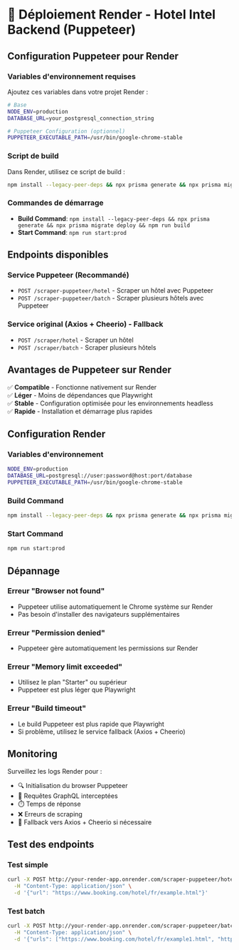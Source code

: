 # 🚀 Déploiement Render - Hotel Intel Backend (Puppeteer)

## Configuration Puppeteer pour Render

### Variables d'environnement requises

Ajoutez ces variables dans votre projet Render :

```bash
# Base
NODE_ENV=production
DATABASE_URL=your_postgresql_connection_string

# Puppeteer Configuration (optionnel)
PUPPETEER_EXECUTABLE_PATH=/usr/bin/google-chrome-stable
```

### Script de build

Dans Render, utilisez ce script de build :

```bash
npm install --legacy-peer-deps && npx prisma generate && npx prisma migrate deploy && npm run build
```

### Commandes de démarrage

- **Build Command**: `npm install --legacy-peer-deps && npx prisma generate && npx prisma migrate deploy && npm run build`
- **Start Command**: `npm run start:prod`

## Endpoints disponibles

### Service Puppeteer (Recommandé)
- `POST /scraper-puppeteer/hotel` - Scraper un hôtel avec Puppeteer
- `POST /scraper-puppeteer/batch` - Scraper plusieurs hôtels avec Puppeteer

### Service original (Axios + Cheerio) - Fallback
- `POST /scraper/hotel` - Scraper un hôtel
- `POST /scraper/batch` - Scraper plusieurs hôtels

## Avantages de Puppeteer sur Render

✅ **Compatible** - Fonctionne nativement sur Render  
✅ **Léger** - Moins de dépendances que Playwright  
✅ **Stable** - Configuration optimisée pour les environnements headless  
✅ **Rapide** - Installation et démarrage plus rapides  

## Configuration Render

### Variables d'environnement
```bash
NODE_ENV=production
DATABASE_URL=postgresql://user:password@host:port/database
PUPPETEER_EXECUTABLE_PATH=/usr/bin/google-chrome-stable
```

### Build Command
```bash
npm install --legacy-peer-deps && npx prisma generate && npx prisma migrate deploy && npm run build
```

### Start Command
```bash
npm run start:prod
```

## Dépannage

### Erreur "Browser not found"
- Puppeteer utilise automatiquement le Chrome système sur Render
- Pas besoin d'installer des navigateurs supplémentaires

### Erreur "Permission denied"
- Puppeteer gère automatiquement les permissions sur Render

### Erreur "Memory limit exceeded"
- Utilisez le plan "Starter" ou supérieur
- Puppeteer est plus léger que Playwright

### Erreur "Build timeout"
- Le build Puppeteer est plus rapide que Playwright
- Si problème, utilisez le service fallback (Axios + Cheerio)

## Monitoring

Surveillez les logs Render pour :
- 🔍 Initialisation du browser Puppeteer
- 📡 Requêtes GraphQL interceptées
- ⏱️ Temps de réponse
- ❌ Erreurs de scraping
- 🔄 Fallback vers Axios + Cheerio si nécessaire

## Test des endpoints

### Test simple
```bash
curl -X POST http://your-render-app.onrender.com/scraper-puppeteer/hotel \
  -H "Content-Type: application/json" \
  -d '{"url": "https://www.booking.com/hotel/fr/example.html"}'
```

### Test batch
```bash
curl -X POST http://your-render-app.onrender.com/scraper-puppeteer/batch \
  -H "Content-Type: application/json" \
  -d '{"urls": ["https://www.booking.com/hotel/fr/example1.html", "https://www.booking.com/hotel/fr/example2.html"]}'
``` 